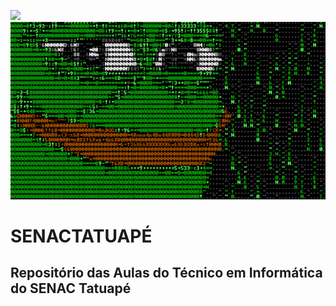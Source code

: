 ![](https://github.com/brunolimat1/git-github/blob/main/gifs/typing-fast-computer.gif)
![](https://github.com/brunolimat1/git-github/blob/main/gifs/68747470733a2f2f692e696d6775722e636f6d2f736e59493358582e676966.gif)

# SENACTATUAPÉ
## Repositório das Aulas do Técnico em Informática do SENAC Tatuapé
